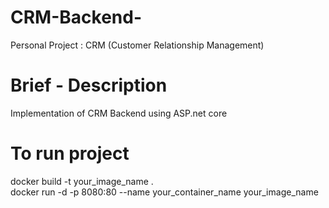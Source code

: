 # CRM-Backend-
Personal Project : CRM (Customer Relationship Management) 

# Brief - Description
Implementation of CRM Backend using ASP.net core 

# To run project
docker build -t your_image_name . <br/>
docker run -d -p 8080:80 --name your_container_name your_image_name
